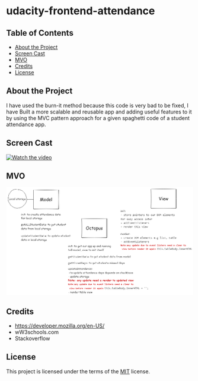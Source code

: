 # udacity-frontend-attendance

## Table of Contents

- [About the Project](#about-the-project)
- [Screen Cast](#screen-cast)
- [MVO](#mvo)
- [Credits](#credits)
- [License](#license)

## About the Project

I have used the burn-it method because this code is very bad to be fixed, I have Built a more scalable and reusable app and adding useful features to it by using the MVC pattern approach for a given spaghetti code of a student attendance app.

## Screen Cast

[![Watch the video](https://img.youtube.com/vi/T-D1KVIuvjA/maxresdefault.jpg)](https://recordit.co/F4Jz1httkT)

## MVO

![alt MVO](https://raw.githubusercontent.com/sarah27h/ud989-school-attendance/master/MVO.png)

## Credits

- https://developer.mozilla.org/en-US/
- wW3schools.com
- Stackoverflow

## License

This project is licensed under the terms of the <a href="https://choosealicense.com/licenses/mit/" rel="nofollow">MIT</a> license.
